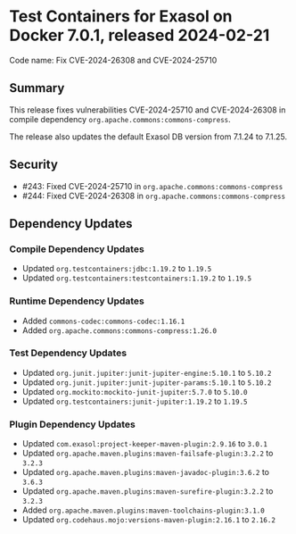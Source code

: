 # Test Containers for Exasol on Docker 7.0.1, released 2024-02-21

Code name: Fix CVE-2024-26308 and CVE-2024-25710

## Summary

This release fixes vulnerabilities CVE-2024-25710 and CVE-2024-26308 in compile dependency `org.apache.commons:commons-compress`.

The release also updates the default Exasol DB version from 7.1.24 to 7.1.25.

## Security

* #243: Fixed CVE-2024-25710 in `org.apache.commons:commons-compress`
* #244: Fixed CVE-2024-26308 in `org.apache.commons:commons-compress`

## Dependency Updates

### Compile Dependency Updates

* Updated `org.testcontainers:jdbc:1.19.2` to `1.19.5`
* Updated `org.testcontainers:testcontainers:1.19.2` to `1.19.5`

### Runtime Dependency Updates

* Added `commons-codec:commons-codec:1.16.1`
* Added `org.apache.commons:commons-compress:1.26.0`

### Test Dependency Updates

* Updated `org.junit.jupiter:junit-jupiter-engine:5.10.1` to `5.10.2`
* Updated `org.junit.jupiter:junit-jupiter-params:5.10.1` to `5.10.2`
* Updated `org.mockito:mockito-junit-jupiter:5.7.0` to `5.10.0`
* Updated `org.testcontainers:junit-jupiter:1.19.2` to `1.19.5`

### Plugin Dependency Updates

* Updated `com.exasol:project-keeper-maven-plugin:2.9.16` to `3.0.1`
* Updated `org.apache.maven.plugins:maven-failsafe-plugin:3.2.2` to `3.2.3`
* Updated `org.apache.maven.plugins:maven-javadoc-plugin:3.6.2` to `3.6.3`
* Updated `org.apache.maven.plugins:maven-surefire-plugin:3.2.2` to `3.2.3`
* Added `org.apache.maven.plugins:maven-toolchains-plugin:3.1.0`
* Updated `org.codehaus.mojo:versions-maven-plugin:2.16.1` to `2.16.2`
